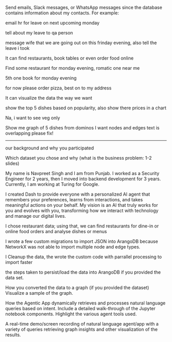 Send emails, Slack messages, or WhatsApp messages since the database contains information about my contacts.
For example:

email hr for leave on next upcoming monday

tell about my leave to qa person 

message wife that we are going out on this frinday evening, also tell the leave i took 




It can find restaurants, book tables or even order food online 

Find some restaurant for monday evening, romatic one near me 

5th one book for monday evening 

for now please order pizza, best on to my address 




It can visualize the data the way we want

show the top 5 dishes based on popularity, also show there prices in a chart

Na, i want to see veg only 


Show me graph of 5 dishes from dominos
I want nodes and edges 
text is overlapping please fix!

------------

our background and why you participated


Which dataset you chose and why (what is the business problem: 1-2 slides)


My name is Navpreet Singh and I am from Punjab. I worked as a Security Engineer for 2 years, then I moved into backend development for 3 years. Currently, I am working at Turing for Google.

I created Dash to provide everyone with a personalized AI agent that remembers your preferences, learns from interactions, and takes meaningful actions on your behalf. My vision is an AI that truly works for you and evolves with you, transforming how we interact with technology and manage our digital lives.

I chose restaurant data; using that, we can find restaurants for dine-in or online food orders and analyse dishes or menus

I wrote a few custom migrations to import JSON into ArangoDB because NetworkX was not able to import multiple node and edge types.

I Cleanup the data, the wrote the custom code with parrallel processing to import faster





the steps taken to persist/load the data into ArangoDB if you provided the data set.


How you converted the data to a graph (if you provided the dataset)
Visualize a sample of the graph.


How the Agentic App dynamically retrieves and processes natural language queries based on intent. Include a detailed walk-through of the Jupyter notebook components. Highlight the various agent tools used.


A real-time demo/screen recording of natural language agent/app with a variety of queries retrieving graph insights and other visualization of the results.